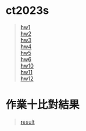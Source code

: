 # ct2023s
> [hw1](https://yenchieh0716.github.io/ct2023s/hw01/)<br>
> [hw2](https://yenchieh0716.github.io/ct2023s/hw02/index.html)<br>
> [hw3](https://yenchieh0716.github.io/ct2023s/hw03/index.html)<br>
> [hw4](https://yenchieh0716.github.io/ct2023s/hw04/index.html)<br>
> [hw5](https://yenchieh0716.github.io/ct2023s/hw05/)<br>
> [hw6](https://yenchieh0716.github.io/ct2023s/hw06/index.html)<br>
> [hw10](https://yenchieh0716.github.io/ct2023s/hw10/index.html)<br>
> [hw11](https://yenchieh0716.github.io/ct2023s/hw11/)<br>
> [hw12](https://yenchieh0716.github.io/ct2023s/hw12/)<br>

# 作業十比對結果
> [result](https://colab.research.google.com/drive/1n6ftNBb9WpwuN96-xHlUVtmaS3nkVDLO)
